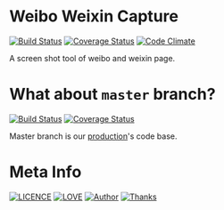 # Weibo Weixin Capture
[![Build Status](https://img.shields.io/travis/DistPub/weibo_weixin_screen_shot/develop.svg?style=flat-square)](https://travis-ci.org/DistPub/weibo_weixin_screen_shot)
[![Coverage Status](https://img.shields.io/coveralls/DistPub/weibo_weixin_screen_shot/develop.svg?style=flat-square)](https://coveralls.io/r/DistPub/weibo_weixin_screen_shot?branch=develop)
[![Code Climate](https://img.shields.io/codeclimate/github/DistPub/weibo_weixin_screen_shot.svg?style=flat-square)](https://codeclimate.com/github/DistPub/weibo_weixin_screen_shot)

A screen shot tool of weibo and weixin page.

# What about `master` branch?
[![Build Status](https://img.shields.io/travis/DistPub/weibo_weixin_screen_shot/master.svg?style=flat-square)](https://travis-ci.org/DistPub/weibo_weixin_screen_shot)
[![Coverage Status](https://img.shields.io/coveralls/DistPub/weibo_weixin_screen_shot/master.svg?style=flat-square)](https://coveralls.io/r/DistPub/weibo_weixin_screen_shot?branch=master)

Master branch is our [production](http://tools.dist.pub/)'s code base.

# Meta Info
[![LICENCE](https://img.shields.io/badge/LICENCE-MIT-brightgreen.svg?style=flat-square)](http://badges.mit-license.org/)
[![LOVE](https://img.shields.io/badge/Code%20with-%E2%9D%A4-brightgreen.svg?style=flat-square)](http://resume.smitechow.com)
[![Author](https://img.shields.io/badge/Author-Smite%20Chow-brightgreen.svg?style=flat-square)](mailto:xiaopengyou2no1@gmail.com)
[![Thanks](https://img.shields.io/badge/Thanks-Yuer-brightgreen.svg?style=flat-square)](#)
